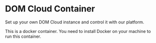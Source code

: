 # DOM Cloud Container

Set up your own DOM Cloud instance and control it with our platform.

This is a docker container. You need to install Docker on your machine to run this container.
